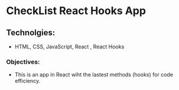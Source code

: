 # CheckList React Hooks App

## Technolgies: 
* HTML, CSS, JavaScript, React , React Hooks

### Objectives:
* This is an app in React wiht the lastest methods (hooks) for code efficiency.
